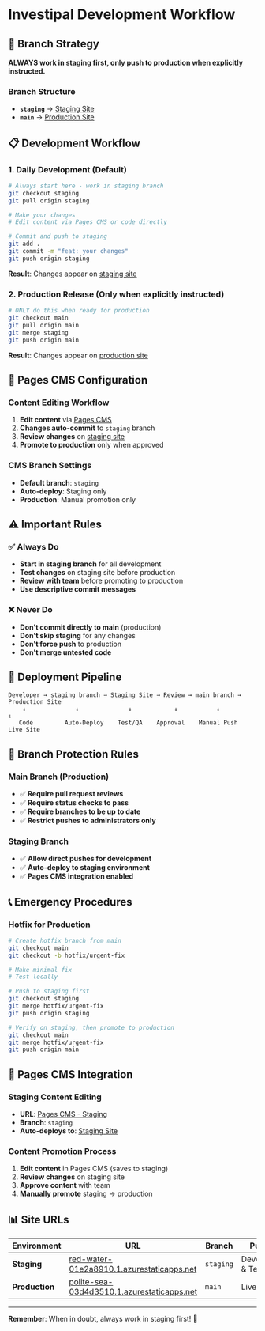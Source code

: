 # Investipal Development Workflow

## 🔀 Branch Strategy

**ALWAYS work in staging first, only push to production when explicitly instructed.**

### Branch Structure
- **`staging`** → [Staging Site](https://red-water-01e2a8910.1.azurestaticapps.net/)
- **`main`** → [Production Site](https://polite-sea-03d4d3510.1.azurestaticapps.net/)

## 📋 Development Workflow

### 1. Daily Development (Default)
```bash
# Always start here - work in staging branch
git checkout staging
git pull origin staging

# Make your changes
# Edit content via Pages CMS or code directly

# Commit and push to staging
git add .
git commit -m "feat: your changes"
git push origin staging
```
**Result**: Changes appear on [staging site](https://red-water-01e2a8910.1.azurestaticapps.net/)

### 2. Production Release (Only when explicitly instructed)
```bash
# ONLY do this when ready for production
git checkout main
git pull origin main
git merge staging
git push origin main
```
**Result**: Changes appear on [production site](https://polite-sea-03d4d3510.1.azurestaticapps.net/)

## 🎯 Pages CMS Configuration

### Content Editing Workflow
1. **Edit content** via [Pages CMS](https://app.pagescms.org/)
2. **Changes auto-commit** to `staging` branch
3. **Review changes** on [staging site](https://red-water-01e2a8910.1.azurestaticapps.net/)
4. **Promote to production** only when approved

### CMS Branch Settings
- **Default branch**: `staging`
- **Auto-deploy**: Staging only
- **Production**: Manual promotion only

## ⚠️ Important Rules

### ✅ Always Do
- **Start in staging branch** for all development
- **Test changes** on staging site before production
- **Review with team** before promoting to production
- **Use descriptive commit messages**

### ❌ Never Do
- **Don't commit directly to main** (production)
- **Don't skip staging** for any changes
- **Don't force push** to production
- **Don't merge untested code**

## 🚀 Deployment Pipeline

```
Developer → staging branch → Staging Site → Review → main branch → Production Site
    ↓              ↓              ↓            ↓           ↓              ↓
   Code         Auto-Deploy    Test/QA    Approval    Manual Push   Live Site
```

## 🔧 Branch Protection Rules

### Main Branch (Production)
- ✅ **Require pull request reviews**
- ✅ **Require status checks to pass**
- ✅ **Require branches to be up to date**
- ✅ **Restrict pushes to administrators only**

### Staging Branch
- ✅ **Allow direct pushes for development**
- ✅ **Auto-deploy to staging environment**
- ✅ **Pages CMS integration enabled**

## 📞 Emergency Procedures

### Hotfix for Production
```bash
# Create hotfix branch from main
git checkout main
git checkout -b hotfix/urgent-fix

# Make minimal fix
# Test locally

# Push to staging first
git checkout staging
git merge hotfix/urgent-fix
git push origin staging

# Verify on staging, then promote to production
git checkout main
git merge hotfix/urgent-fix
git push origin main
```

## 🎨 Pages CMS Integration

### Staging Content Editing
- **URL**: [Pages CMS - Staging](https://app.pagescms.org/)
- **Branch**: `staging`
- **Auto-deploys to**: [Staging Site](https://red-water-01e2a8910.1.azurestaticapps.net/)

### Content Promotion Process
1. **Edit content** in Pages CMS (saves to staging)
2. **Review changes** on staging site
3. **Approve content** with team
4. **Manually promote** staging → production

## 📊 Site URLs

| Environment | URL | Branch | Purpose |
|-------------|-----|--------|---------|
| **Staging** | [red-water-01e2a8910.1.azurestaticapps.net](https://red-water-01e2a8910.1.azurestaticapps.net/) | `staging` | Development & Testing |
| **Production** | [polite-sea-03d4d3510.1.azurestaticapps.net](https://polite-sea-03d4d3510.1.azurestaticapps.net/) | `main` | Live Site |

---

**Remember**: When in doubt, always work in staging first! 🚀
